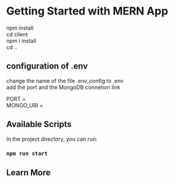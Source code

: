 # Getting Started with MERN App

npm install \
cd client \
npm i install \
cd ..  

## configuration of .env 
change the name of the file .env_config to .env \
add the port and the MongoDB connetion link 

PORT = \
MONGO_URI = 

## Available Scripts

In the project directory, you can run: 

### `npm run start`

## Learn More


